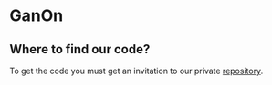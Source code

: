 # GanOn

Where to find our code?
-------
To get the code you must get an invitation to our private [repository](https://bitbucket.org/chen_bachar/daycare).
